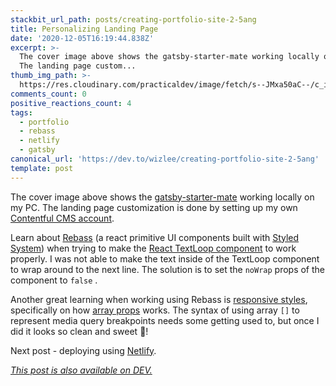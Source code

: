 ```yaml
---
stackbit_url_path: posts/creating-portfolio-site-2-5ang
title: Personalizing Landing Page
date: '2020-12-05T16:19:44.838Z'
excerpt: >-
  The cover image above shows the gatsby-starter-mate working locally on my PC.
  The landing page custom...
thumb_img_path: >-
  https://res.cloudinary.com/practicaldev/image/fetch/s--JMxa50aC--/c_imagga_scale,f_auto,fl_progressive,h_420,q_auto,w_1000/https://dev-to-uploads.s3.amazonaws.com/i/faoemgmj0c6hahg795er.png
comments_count: 0
positive_reactions_count: 4
tags:
  - portfolio
  - rebass
  - netlify
  - gatsby
canonical_url: 'https://dev.to/wizlee/creating-portfolio-site-2-5ang'
template: post
---
```

The cover image above shows the [gatsby-starter-mate](https://gatsby-starter-mate.netlify.app/) working locally on my PC. The landing page customization is done by setting up my own [Contentful CMS account](https://app.contentful.com).

Learn about [Rebass](https://rebassjs.org/) (a react primitive UI components built with [Styled System](https://styled-system.com)) when trying to make the [React TextLoop component](https://www.npmjs.com/package/react-text-loop) to work properly. I was not able to make the text inside of the TextLoop component to wrap around to the next line. The solution is to set the 
`noWrap`
 props of the component to 
`false`
. 

Another great learning when working using Rebass is [responsive styles](https://styled-system.com/responsive-styles), specifically on how [array props](https://styled-system.com/guides/array-props) works. The syntax of using array 
`[]`
 to represent media query breakpoints needs some getting used to, but once I did it looks so clean and sweet 🍬! 

Next post - deploying using [Netlify](https://app.netlify.com). 

*[This post is also available on DEV.](https://dev.to/wizlee/creating-portfolio-site-2-5ang)*


<script>
const parent = document.getElementsByTagName('head')[0];
const script = document.createElement('script');
script.type = 'text/javascript';
script.src = 'https://cdnjs.cloudflare.com/ajax/libs/iframe-resizer/4.1.1/iframeResizer.min.js';
script.charset = 'utf-8';
script.onload = function() {
    window.iFrameResize({}, '.liquidTag');
};
parent.appendChild(script);
</script>    
